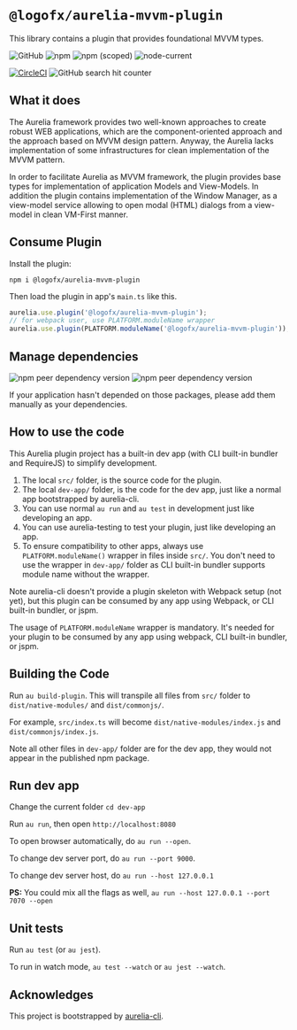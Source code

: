 # `@logofx/aurelia-mvvm-plugin`

This library contains a plugin that provides foundational MVVM types.

![GitHub](https://img.shields.io/github/license/LogoFX/aurelia-mvvm-plugin)
![npm](https://img.shields.io/npm/dt/@logofx/aurelia-mvvm-plugin?logo=npm)
![npm (scoped)](https://img.shields.io/npm/v/@logofx/aurelia-mvvm-plugin)
![node-current](https://img.shields.io/node/v/@logofx/aurelia-mvvm-plugin)

[![CircleCI](https://circleci.com/gh/LogoFX/aurelia-mvvm-plugin.svg?style=shield)](https://circleci.com/gh/LogoFX/aurelia-mvvm-plugin)
![GitHub search hit counter](https://img.shields.io/github/search/logofx/aurelia-mvvm-plugin/aurelia)

## What it does

The Aurelia framework provides two well-known approaches to create robust WEB applications, which are the component-oriented approach and the approach based on MVVM design pattern. Anyway, the Aurelia lacks implementation of some infrastructures for clean implementation of the MVVM pattern.

In order to facilitate Aurelia as MVVM framework, the plugin provides base types for implementation of application Models and View-Models. In addition the plugin contains implementation of the Window Manager, as a view-model service allowing to open modal (HTML) dialogs from a view-model in clean VM-First manner.

## Consume Plugin

Install the plugin:

```shell
npm i @logofx/aurelia-mvvm-plugin
```

Then load the plugin in app's `main.ts` like this.

```js
aurelia.use.plugin('@logofx/aurelia-mvvm-plugin');
// for webpack user, use PLATFORM.moduleName wrapper
aurelia.use.plugin(PLATFORM.moduleName('@logofx/aurelia-mvvm-plugin'));
```

## Manage dependencies

![npm peer dependency version](https://img.shields.io/npm/dependency-version/@logofx/aurelia-mvvm-plugin/peer/aurelia-dialog)
![npm peer dependency version](https://img.shields.io/npm/dependency-version/@logofx/aurelia-mvvm-plugin/peer/aurelia-validation)

If your application hasn't depended on those packages, please add them manually as your dependencies.

## How to use the code

This Aurelia plugin project has a built-in dev app (with CLI built-in bundler and RequireJS) to simplify development.

1. The local `src/` folder, is the source code for the plugin.
2. The local `dev-app/` folder, is the code for the dev app, just like a normal app bootstrapped by aurelia-cli.
3. You can use normal `au run` and `au test` in development just like developing an app.
4. You can use aurelia-testing to test your plugin, just like developing an app.
5. To ensure compatibility to other apps, always use `PLATFORM.moduleName()` wrapper in files inside `src/`. You don't need to use the wrapper in `dev-app/` folder as CLI built-in bundler supports module name without the wrapper.

Note aurelia-cli doesn't provide a plugin skeleton with Webpack setup (not yet), but this plugin can be consumed by any app using Webpack, or CLI built-in bundler, or jspm.

The usage of `PLATFORM.moduleName` wrapper is mandatory. It's needed for your plugin to be consumed by any app using webpack, CLI built-in bundler, or jspm.

## Building the Code

Run `au build-plugin`. This will transpile all files from `src/` folder to `dist/native-modules/` and `dist/commonjs/`.

For example, `src/index.ts` will become `dist/native-modules/index.js` and `dist/commonjs/index.js`.

Note all other files in `dev-app/` folder are for the dev app, they would not appear in the published npm package.

## Run dev app

Change the current folder `cd dev-app`

Run `au run`, then open `http://localhost:8080`

To open browser automatically, do `au run --open`.

To change dev server port, do `au run --port 9000`.

To change dev server host, do `au run --host 127.0.0.1`

**PS:** You could mix all the flags as well, `au run --host 127.0.0.1 --port 7070 --open`

## Unit tests

Run `au test` (or `au jest`).

To run in watch mode, `au test --watch` or `au jest --watch`.

## Acknowledges

This project is bootstrapped by [aurelia-cli](https://github.com/aurelia/cli).
